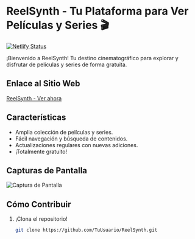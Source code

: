 # ReelSynth - Tu Plataforma para Ver Películas y Series 🎬

[![Netlify Status](https://api.netlify.com/api/v1/badges/df8a8b54-d57a-44de-ac21-8dbd959caa6d/deploy-status)](https://app.netlify.com/sites/reelsynth/deploys)

¡Bienvenido a ReelSynth! Tu destino cinematográfico para explorar y disfrutar de películas y series de forma gratuita.

## Enlace al Sitio Web
[ReelSynth - Ver ahora](https://reelsynth.netlify.app/)

## Características
- Amplia colección de películas y series.
- Fácil navegación y búsqueda de contenidos.
- Actualizaciones regulares con nuevas adiciones.
- ¡Totalmente gratuito!

## Capturas de Pantalla
![Captura de Pantalla](https://res.cloudinary.com/db0ahcf7o/image/upload/v1701871094/zaouezueniiegx9wkj4s.png)

## Cómo Contribuir
1. ¡Clona el repositorio!
   ```bash
   git clone https://github.com/TuUsuario/ReelSynth.git
